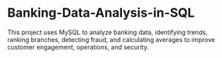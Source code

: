 # Banking-Data-Analysis-in-SQL
This project uses MySQL to analyze banking data, identifying trends, ranking branches, detecting fraud, and calculating averages to improve customer engagement, operations, and security.
